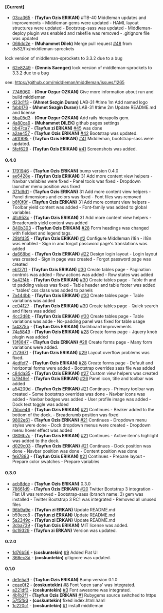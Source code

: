 
#### [Current]
 * [03ca365](../../commit/03ca365) - __(Tayfun Ozis ERIKAN)__ #TB-40 Middleman updates and improvements - Middleman gems were updated - HAML layout structures were updated - Bootstrap-sass was updated - Middleman-deploy plugin was enabled and rakefile was removed - .gitignore file was updated
 * [066dc2e](../../commit/066dc2e) - __(Muhammet Dilek)__ Merge pull request [#48](../../issues/48) from ds82/fix/middleman-sprockets

lock version of middleman-sprockets to 3.3.2 due to a bug
 * [62e8249](../../commit/62e8249) - __(Dennis Saenger)__ lock version of middleman-sprockets to 3.3.2 due to a bug

see: https://github.com/middleman/middleman/issues/1265

 * [7746060](../../commit/7746060) - __(Onur Ozgur OZKAN)__ Give more information about run and build middleman
 * [d23d1f3](../../commit/d23d1f3) - __(Ahmet Sezgin Duran)__ LAB-31 #time 1m Add named logo
 * [fabb176](../../commit/fabb176) - __(Ahmet Sezgin Duran)__ LAB-31 #time 2m Update README.md and license
 * [5ba05d3](../../commit/5ba05d3) - __(Onur Ozgur OZKAN)__ Add rails hierapolis gem.
 * [4a80ca9](../../commit/4a80ca9) - __(Muhammet DILEK)__ github pages settings
 * [bb47ca7](../../commit/bb47ca7) - __(Tayfun zi ERKAN)__ [#45](../../issues/45) was done
 * [a2ae457](../../commit/a2ae457) - __(Tayfun Ozis ERIKAN)__ [#42](../../issues/42) Bootstrap was updated.
 * [a61f895](../../commit/a61f895) - __(Tayfun Ozis ERIKAN)__ [#41](../../issues/41) Middleman, bootstrap-sass were updated.
 * [5fef629](../../commit/5fef629) - __(Tayfun Ozis ERIKAN)__ [#41](../../issues/41) Screenshots was added.

#### 0.4.0
 * [1791946](../../commit/1791946) - __(Tayfun Ozis ERIKAN)__ bump version 0.4.0
 * [ae6428e](../../commit/ae6428e) - __(Tayfun Ozis ERIKAN)__ 31 Add more content view helpers - Navbar variables were fixed - Panel tools was fixed - Dropdown launcher menu position was fixed
 * [371d9d1](../../commit/371d9d1) - __(Tayfun Ozis ERIKAN)__ 31 Add more content view helpers - Panel dimensions and colors was fixed - Font files was removed
 * [b6f0f0f](../../commit/b6f0f0f) - __(Tayfun Ozis ERIKAN)__ 31 Add more content view helpers - Toolbar yield content was added - Font-family was added to global variables
 * [4fc953c](../../commit/4fc953c) - __(Tayfun Ozis ERIKAN)__ 31 Add more content view helpers - Breadcrumb yield content was added
 * [840b303](../../commit/840b303) - __(Tayfun Ozis ERIKAN)__ [#28](../../issues/28) Form headings was changed with fieldset and legend tags.
 * [29bfd35](../../commit/29bfd35) - __(Tayfun Ozis ERIKAN)__ [#2](../../issues/2) Configure Middleman i18n  - i18n was enabled  - Sign in and forgot password page's translations was added
 * [da668bd](../../commit/da668bd) - __(Tayfun Ozis ERIKAN)__ [#22](../../issues/22) Design login layout - Login layout was created - Sign in page was created - Forgot password page was created
 * [ebf27f1](../../commit/ebf27f1) - __(Tayfun Ozis ERIKAN)__ [#30](../../issues/30) Create tables page - Pagination controls was added - Row actions was added - Row states was added
 * [5a42f4b](../../commit/5a42f4b) - __(Tayfun Ozis ERIKAN)__ [#30](../../issues/30) Create tables page - Table th and td padding values was fixed - Table header and table footer was added - 'tables' css class was added to panels
 * [7a444bb](../../commit/7a444bb) - __(Tayfun Ozis ERIKAN)__ [#30](../../issues/30) Create tables page - Table variations was added
 * [cc04127](../../commit/cc04127) - __(Tayfun Ozis ERIKAN)__ [#30](../../issues/30) Create tables page - Quick search and filters was added
 * [4cc2d8b](../../commit/4cc2d8b) - __(Tayfun Ozis ERIKAN)__ [#30](../../issues/30) Create tables page - Table variations was adde - No-padding panel was fixed for table usage
 * [fa4375b](../../commit/fa4375b) - __(Tayfun Ozis ERIKAN)__ Dashboard improvements
 * [74a5849](../../commit/74a5849) - __(Tayfun Ozis ERIKAN)__ [#28](../../issues/28) Create forms page - Jquery knob plugin was added
 * [13f8847](../../commit/13f8847) - __(Tayfun Ozis ERIKAN)__ [#28](../../issues/28) Create forms page - Many form variations were added.
 * [7173671](../../commit/7173671) - __(Tayfun Ozis ERIKAN)__ [#29](../../issues/29) Layout overflow problems was fixed.
 * [4edfef7](../../commit/4edfef7) - __(Tayfun Ozis ERIKAN)__ [#28](../../issues/28) Create forms page - Default and horizontal forms were added - Bootstrap overrides sass file was added
 * [c84da35](../../commit/c84da35) - __(Tayfun Ozis ERIKAN)__ [#27](../../issues/27) Custom view helpers was created
 * [b7949e1](../../commit/b7949e1) - __(Tayfun Ozis ERIKAN)__ [#26](../../issues/26) Panel icon, title and toolbar was added
 * [a54209d](../../commit/a54209d) - __(Tayfun Ozis ERIKAN)__ [#21](../../issues/21) Continues - Primary toolbar was created - Some bootstrap overrides was done - Navbar icons was added - Navbar badges was added - User profile image was added - Dock text toggle was added
 * [75bce46](../../commit/75bce46) - __(Tayfun Ozis ERIKAN)__ [#21](../../issues/21) Continues - Beaker added to the bottom of the dock. - Breadcrumb position was fixed
 * [9802e61](../../commit/9802e61) - __(Tayfun Ozis ERIKAN)__ [#21](../../issues/21) Continues - Dropdown menu styles were done - Dock dropdown menus were created - Dropdown menu hover effect was added
 * [0806b7c](../../commit/0806b7c) - __(Tayfun Ozis ERIKAN)__ [#21](../../issues/21) Continues - Active item's highlight was added to the dock.
 * [d029c03](../../commit/d029c03) - __(Tayfun Ozis ERIKAN)__ [#21](../../issues/21) Continues - Dock position was done - Navbar position was done - Content position was done
 * [fe87883](../../commit/fe87883) - __(Tayfun Ozis ERIKAN)__ [#21](../../issues/21) Continues - Prepare layout - Prepare color swatches - Prepare variables

#### 0.3.0
 * [acb8dce](../../commit/acb8dce) - __(Tayfun Ozis ERIKAN)__ 0.3.0
 * [78661d9](../../commit/78661d9) - __(Tayfun Ozis ERIKAN)__ [#20](../../issues/20) Twitter Bootstrap 3  integration - Flat UI was removed - Bootstrap-sass (branch name: 3) gem was installed - Twitter Bootstrap 3 RC1 was integrated - Removed all unused files
 * [96b9a9e](../../commit/96b9a9e) - __(Tayfun zi ERKAN)__ Update README.md
 * [b59ecc8](../../commit/b59ecc8) - __(Tayfun zi ERKAN)__ Update README.md
 * [5a2349c](../../commit/5a2349c) - __(Tayfun zi ERKAN)__ Update README.md
 * [3cba739](../../commit/3cba739) - __(Tayfun Ozis ERIKAN)__ MIT license was added.
 * [6c19329](../../commit/6c19329) - __(Tayfun zi ERKAN)__ Version was updated.

#### 0.2.0
 * [1d76b56](../../commit/1d76b56) - __(coskuntekin)__ [#9](../../issues/9) Added Flat UI
 * [366ec3d](../../commit/366ec3d) - __(coskuntekin)__ gitignore was updated.

#### 0.1.0
 * [de1e5a9](../../commit/de1e5a9) - __(Tayfun Ozis ERIKAN)__ Bump version 0.1.0
 * [ceae0f2](../../commit/ceae0f2) - __(coskuntekin)__ [#8](../../issues/8) Font 'open sans' was integrated.
 * [a221df3](../../commit/a221df3) - __(coskuntekin)__ [#3](../../issues/3) Font awesome was integrated.
 * [4b1b2f1](../../commit/4b1b2f1) - __(Tayfun Ozis ERIKAN)__ [#1](../../issues/1) Rubygems source switched to https
 * [57f5f93](../../commit/57f5f93) - __(coskuntekin)__ fixed index.html.haml
 * [1c220c1](../../commit/1c220c1) - __(coskuntekin)__ [#1](../../issues/1) install middleman

